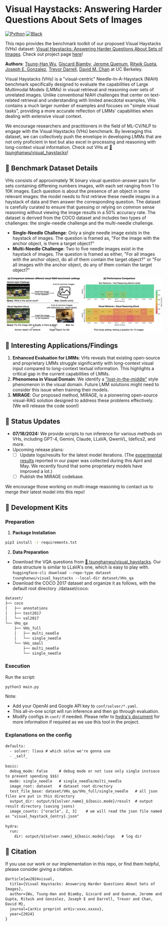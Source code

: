 # Visual Haystacks: Answering Harder Questions About Sets of Images

[![Python](https://img.shields.io/badge/python-3.10-blue.svg)](https://www.python.org/downloads/release/python-310/)
[![Black](https://img.shields.io/badge/code%20style-black-000000.svg)](https://github.com/ambv/black)

This repo provides the benchmark toolkit of our proposed Visual Haystacks (VHs) dataset: [Visual Haystacks: Answering Harder Questions About Sets of Images](https://arxiv.org/abs/xxxx.xxxxx). Check out project page [here](https:/xxxxxx.github.io/)!

**Authors**: [Tsung-Han Wu](https://tsunghan-wu.github.io/), [Giscard Biamby](https://scholar.google.com/citations?user=s0Fof5IAAAAJ&hl=en), [Jerome Quenum](https://people.eecs.berkeley.edu/~jquenum/), [Ritwik Gupta](https://ritwikgupta.me/), [Joseph E. Gonzalez](https://people.eecs.berkeley.edu/~jegonzal/), [Trevor Darrell](https://people.eecs.berkeley.edu/~trevor/), [David M. Chan](https://dchan.cc/) at UC Berkeley. 

Visual Haystacks (VHs) is a "visual-centric" Needle-In-A-Haystack (NIAH) benchmark specifically designed to evaluate the capabilities of Large Multimodal Models (LMMs) in visual retrieval and reasoning over sets of unrelated images. Unlike conventional NIAH challenges that center on text-related retrieval and understanding with limited anecdotal examples, VHs contains a much larger number of examples and focuses on "simple visual tasks", providing a more accurate reflection of LMMs' capabilities when dealing with extensive visual context.

We encourage researchers and practitioners in the field of ML-CV/NLP to engage with the Visual Haystacks (VHs) benchmark. By leveraging this dataset, we can collectively push the envelope in developing LMMs that are not only proficient in text but also excel in processing and reasoning with long-context visual information. Check out VHs at [🤗 tsunghanwu/visual_haystacks](https://huggingface.co/datasets/tsunghanwu/visual_haystacks)!

## :crystal_ball: Benchmark Dataset Details

VHs consists of approximately 1K binary visual question-answer pairs for sets containing differeing numbers images, with each set ranging from 1 to 10K images. Each question is about the presence of an object in some relevant images: the model needs to first retrieve these needle images in a haystack of data and then answer the corresponding question. The dataset is carefully curated to ensure that guessing or relying on common sense reasoning without viewing the image results in a 50% accuracy rate. The dataset is derived from the COCO dataset and includes two types of challenges: the single-needle challenge and the multi-needle challenge.

-   **Single-Needle Challenge**: Only a single needle image exists in the haystack of images. The question is framed as, "For the image with the anchor object, is there a target object?"
-   **Multi-Needle Challenge**: Two to five needle images exist in the haystack of images. The question is framed as either, "For all images with the anchor object, do all of them contain the target object?" or "For all images with the anchor object, do any of them contain the target object?"

![](assets/fig1.png)

## :rocket: Interesting Applications/Findings

1. **Enhanced Evaluation for LMMs**: VHs reveals that existing open-source and proprietary LMMs struggle significantly with long-context visual input compared to long-context textual information. This highlights a critical gap in the current capabilities of LMMs.
2. **Phenomena in Visual Domain**: We identify a ["lost-in-the-middle"](https://arxiv.org/abs/2307.03172) style phenomenon in the visual domain. Future LMM solutions might need to consider this issue when training their models.
3. **MIRAGE**: Our proposed method, MIRAGE, is a pioneering open-source visual-RAG solution designed to address these problems effectively. (We will release the code soon!)

## :rotating_light: Status Updates

- **07/18/2024:** We provide scripts to run inference for various methods on VHs, including GPT-4, Gemini, Claude, LLaVA, QwenVL, Idefics2, and more. 
- Upcoming release plans:
  - [ ] Update logs/results for the latest model iterations. (The [experimental results](https://drive.google.com/drive/folders/1jvu6H40aQx3yXbM6AZ0mDCltnWIOOxrz?usp=sharing) reported in our paper was collected during this April and May. We recently found that some proprietary models have improved a lot.)
  - [ ] Publish the MIRAGE codebase.

We encourage those working on multi-image reasoning to contact us to merge their latest model into this repo!

## :wrench: Development Kits

### Preparation

1. **Package Installation**

```sh
pip3 install -r requirements.txt
```

2. **Data Preparation**
  - Download the VQA questions from [🤗 tsunghanwu/visual_haystacks](https://huggingface.co/datasets/tsunghanwu/visual_haystacks). Our data structure is similar to LLaVA's one, which is easy to play with. `huggingface-cli download --repo-type dataset tsunghanwu/visual_haystacks --local-dir dataset/VHs_qa`
  - Download the COCO 2017 dataset and organize it as follows, with the default root directory ./dataset/coco:

```
dataset/
├── coco
│   ├── annotations
│   ├── test2017
│   └── val2017
└── VHs_qa
    ├── VHs_full
    │   ├── multi_needle
    │   └── single_needle
    └── VHs_small
        ├── multi_needle
        └── single_needle
```

### Execution

Run the script:

```sh
python3 main.py
```

Note:

-   Add your OpenAI and Google API key to `conf/solver/*.yaml`.
-   This all-in-one script will run inference and then go through evaluation.
-   Modify configs in `conf/` if needed. Please refer to [hydra's document](https://hydra.cc/) for more information if required as we use this tool in the project.

### Explanations on the config

```
defaults:
  - solver: llava # which solve we're gonna use
  - _self_

basic:
  debug_mode: False     # debug mode or not (use only single instsace to prevent spending $$$)
  mode: single_needle   # single_needle/multi_needle
  image_root: dataset   # dataset root directory
  test_file_base: dataset/VHs_qa/VHs_full/single_needle   # all json files are put in this directory
  output_dir: output/${solver.name}_${basic.mode}/result  # output result directory (saving jsons)
  image_counts: ["oracle", 2, 3]    # we will read the json file named as "visual_haystack_{entry}.json"

hydra:
  run:
    dir: output/${solver.name}_${basic.mode}/logs   # log dir
```

## :dart: Citation

If you use our work or our implementation in this repo, or find them helpful, please consider giving a citation.
```
@article{wu2024visual,
  title={Visual Haystacks: Answering Harder Questions About Sets of Images},
  author={Wu, Tsung-Han and Biamby, Giscard and and Quenum, Jerome and Gupta, Ritwik and Gonzalez, Joseph E and Darrell, Trevor and Chan, David M},
  journal={arXiv preprint arXiv:xxxx.xxxxx},
  year={2024}
}
```